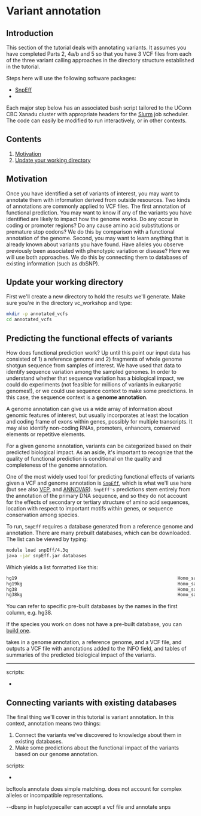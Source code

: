 # Variant annotation

## Introduction

This section of the tutorial deals with annotating variants.  It assumes you have completed Parts 2, 4a/b and 5 so that you have 3 VCF files from each of the three variant calling approaches in the directory structure established in the tutorial. 

Steps here will use the following software packages:

- [ SnpEff ](http://snpeff.sourceforge.net/SnpEff.html)
- []()

Each major step below has an associated bash script tailored to the UConn CBC Xanadu cluster with appropriate headers for the [Slurm](https://slurm.schedmd.com/documentation.html) job scheduler. The code can easily be modified to run interactively, or in other contexts. 

## Contents
  
1.    [ Motivation ](#Motivation)
2.    [ Update your working directory ](#Update-your-working-directory)  

## Motivation

Once you have identified a set of variants of interest, you may want to annotate them with information derived from outside resources. Two kinds of annotations are commonly applied to VCF files. The first annotation of functional prediction. You may want to know if any of the variants you have identified are likely to impact how the genome works. Do any occur in coding or promoter regions? Do any cause amino acid substitutions or premature stop codons? We do this by comparison with a functional annotation of the genome. Second, you may want to learn anything that is already known about variants you have found. Have alleles you observe previously been associated with phenotypic variation or disease? Here we will use both approaches. We do this by connecting them to databases of existing information (such as dbSNP). 

## Update your working directory

First we'll create a new directory to hold the results we'll generate. Make sure you're in the directory vc_workshop and type:

```bash
mkdir -p annotated_vcfs
cd annotated_vcfs
```

## Predicting the functional effects of variants

How does functional prediction work? Up until this point our input data has consisted of 1) a reference genome and 2) fragments of whole genome shotgun sequence from samples of interest. We have used that data to identify sequence variation among the sampled genomes. In order to understand whether that sequence variation has a biological impact, we could do experiments (not feasible for millions of variants in eukaryotic genomes!), or we could use sequence context to make some predictions. In this case, the sequence context is a **genome annotation**. 

A genome annotation can give us a wide array of information about genomic features of interest, but usually incorporates at least the location and coding frame of exons within genes, possibly for multiple transcripts. It may also identify non-coding RNAs, promoters, enhancers, conserved elements or repetitive elements. 

For a given genome annotation, variants can be categorized based on their predicted biological impact. As an aside, it's important to recognize that the quality of functional prediction is conditional on the quality and completeness of the genome annotation. 

One of the most widely used tool for predicting functional effects of variants given a VCF and genome annotation is [`SnpEff`](http://snpeff.sourceforge.net/SnpEff.html), which is what we'll use here (but see also [VEP](https://genomebiology.biomedcentral.com/articles/10.1186/s13059-016-0974-4), and [ANNOVAR](https://academic.oup.com/nar/article/38/16/e164/1749458)). `SnpEff's` predictions stem entirely from the annotation of the primary DNA sequence, and so they do not account for the effects of secondary or tertiary structure of amino acid sequences, location with respect to important motifs within genes, or sequence conservation among species. 

To run, `SnpEff` requires a database generated from a reference genome and annotation. There are many prebuilt databases, which can be downloaded. The list can be viewed by typing:

```bash
module load snpEff/4.3q
java -jar snpEff.jar databases
```
Which yields a list formatted like this:

```bash
hg19                                                        	Homo_sapiens (USCS)                                         	          	                              	http://downloads.sourceforge.net/project/snpeff/databases/v4_3/snpEff_v4_3_hg19.zip
hg19kg                                                      	Homo_sapiens (UCSC KnownGenes)                              	          	                              	http://downloads.sourceforge.net/project/snpeff/databases/v4_3/snpEff_v4_3_hg19kg.zip
hg38                                                        	Homo_sapiens (USCS)                                         	          	                              	http://downloads.sourceforge.net/project/snpeff/databases/v4_3/snpEff_v4_3_hg38.zip
hg38kg                                                      	Homo_sapiens (UCSC KnownGenes)                              	          	                              	http://downloads.sourceforge.net/project/snpeff/databases/v4_3/snpEff_v4_3_hg38kg.zip
```
You can refer to specific pre-built databases by the names in the first column, e.g. hg38. 

If the species you work on does not have a pre-built database, you can [build one](http://snpeff.sourceforge.net/SnpEff_manual.html#databases). 

takes in a genome annotation, a reference genome, and a VCF file, and outputs a VCF file with annotations added to the INFO field, and tables of summaries of the predicted biological impact of the variants. 





___
scripts:
- []()


## Connecting variants with existing databases

The final thing we'll cover in this tutorial is variant annotation. In this context, annotation means two things:
1. Connect the variants we've discovered to knowledge about them in existing databases. 
2. Make some predictions about the functional impact of the variants based on our genome annotation. 

scripts:
- []()




bcftools annotate does simple matching. does not account for complex alleles or incompatible representations. 

--dbsnp in haplotypecaller can accept a vcf file and annotate snps

